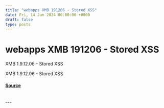 ```yaml
---
title: "webapps XMB 191206 - Stored XSS"
date: Fri, 14 Jun 2024 00:00:00 +0000
draft: false
type: posts
---
```

# webapps XMB 191206 - Stored XSS





XMB 1.9.12.06 - Stored XSS

XMB 1.9.12.06 - Stored XSS

#### [Source](https://www.exploit-db.com/exploits/52044)

<br/>
---
